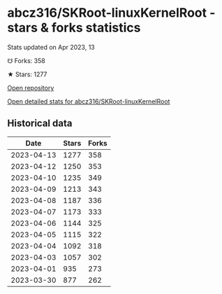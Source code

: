 # abcz316/SKRoot-linuxKernelRoot - stars & forks statistics

Stats updated on Apr 2023, 13

☋ Forks: 358

★ Stars: 1277

[Open repository](https://github.com/abcz316/SKRoot-linuxKernelRoot)

[Open detailed stats for abcz316/SKRoot-linuxKernelRoot](https://reviewgithub.com/rep/abcz316/SKRoot-linuxKernelRoot)

## Historical data
| Date | Stars | Forks |
|------|-------|-------|
| 2023-04-13 | 1277 | 358 | 
| 2023-04-12 | 1250 | 353 | 
| 2023-04-10 | 1235 | 349 | 
| 2023-04-09 | 1213 | 343 | 
| 2023-04-08 | 1187 | 336 | 
| 2023-04-07 | 1173 | 333 | 
| 2023-04-06 | 1144 | 325 | 
| 2023-04-05 | 1115 | 322 | 
| 2023-04-04 | 1092 | 318 | 
| 2023-04-03 | 1057 | 302 | 
| 2023-04-01 | 935 | 273 | 
| 2023-03-30 | 877 | 262 | 

